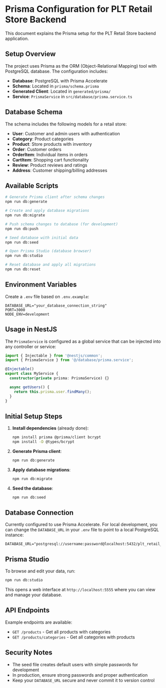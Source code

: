 # Prisma Configuration for PLT Retail Store Backend

This document explains the Prisma setup for the PLT Retail Store backend application.

## Setup Overview

The project uses Prisma as the ORM (Object-Relational Mapping) tool with PostgreSQL database. The configuration includes:

- **Database**: PostgreSQL with Prisma Accelerate
- **Schema**: Located in `prisma/schema.prisma`
- **Generated Client**: Located in `generated/prisma/`
- **Service**: `PrismaService` in `src/database/prisma.service.ts`

## Database Schema

The schema includes the following models for a retail store:

- **User**: Customer and admin users with authentication
- **Category**: Product categories
- **Product**: Store products with inventory
- **Order**: Customer orders
- **OrderItem**: Individual items in orders
- **CartItem**: Shopping cart functionality
- **Review**: Product reviews and ratings
- **Address**: Customer shipping/billing addresses

## Available Scripts

```bash
# Generate Prisma client after schema changes
npm run db:generate

# Create and apply database migrations
npm run db:migrate

# Push schema changes to database (for development)
npm run db:push

# Seed database with initial data
npm run db:seed

# Open Prisma Studio (database browser)
npm run db:studio

# Reset database and apply all migrations
npm run db:reset
```

## Environment Variables

Create a `.env` file based on `.env.example`:

```env
DATABASE_URL="your_database_connection_string"
PORT=3000
NODE_ENV=development
```

## Usage in NestJS

The `PrismaService` is configured as a global service that can be injected into any controller or service:

```typescript
import { Injectable } from '@nestjs/common';
import { PrismaService } from '@/database/prisma.service';

@Injectable()
export class MyService {
  constructor(private prisma: PrismaService) {}

  async getUsers() {
    return this.prisma.user.findMany();
  }
}
```

## Initial Setup Steps

1. **Install dependencies** (already done):
   ```bash
   npm install prisma @prisma/client bcrypt
   npm install -D @types/bcrypt
   ```

2. **Generate Prisma client**:
   ```bash
   npm run db:generate
   ```

3. **Apply database migrations**:
   ```bash
   npm run db:migrate
   ```

4. **Seed the database**:
   ```bash
   npm run db:seed
   ```

## Database Connection

Currently configured to use Prisma Accelerate. For local development, you can change the `DATABASE_URL` in your `.env` file to point to a local PostgreSQL instance:

```env
DATABASE_URL="postgresql://username:password@localhost:5432/plt_retail_store"
```

## Prisma Studio

To browse and edit your data, run:

```bash
npm run db:studio
```

This opens a web interface at `http://localhost:5555` where you can view and manage your database.

## API Endpoints

Example endpoints are available:

- `GET /products` - Get all products with categories
- `GET /products/categories` - Get all categories with products

## Security Notes

- The seed file creates default users with simple passwords for development
- In production, ensure strong passwords and proper authentication
- Keep your `DATABASE_URL` secure and never commit it to version control
